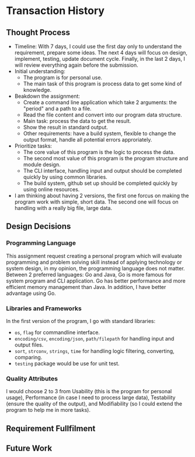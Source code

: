 # Transaction History

## Thought Process

- Timeline: With 7 days, I could use the first day only to understand the requirement, prepare some ideas. The next 4 days will focus on design, implement, testing, update document cycle. Finally, in the last 2 days, I will review everything again before the submission.
- Initial understanding:
  - The program is for personal use.
  - The main task of this program is process data to get some kind of knowledge.
- Beakdown the assignment:
  - Create a command line application which take 2 arguments: the "period" and a path to a file.
  - Read the file content and convert into our program data structure.
  - Main task: process the data to get the result.
  - Show the result in standard output.
  - Other requirements: have a build system, flexible to change the output format, handle all potential errors approriately.
- Prioritize tasks:
  - The core value of this program is the logic to process the data.
  - The second most value of this program is the program structure and module design.
  - The CLI interface, handling input and output should be completed quickly by using common libraries.
  - The build system, github set up should be completed quickly by using online resources.
- I am thinking about having 2 versions, the first one forcus on making the program work with simple, short data. The second one will focus on handling with a really big file, large data.

## Design Decisions

### Programming Language

This assignment request creating a personal program which will evaluate programming and problem solving skill instead of applying technology or system design, in my opinion, the programming language does not matter. Between 2 preferred languages: Go and Java, Go is more famous for system program and CLI application. Go has better performance and more efficient memory management than Java. In addition, I have better advantage using Go.

### Libraries and Frameworks

In the first version of the program, I go with standard libraries:

- `os`, `flag` for commandline interface.
- `encoding/csv`, `encoding/json`, `path/filepath` for handling input and output files.
- `sort`, `strconv`, `strings`, `time` for handling logic filtering, converting, comparing.
- `testing` package would be use for unit test.

### Quality Attributes

I would choose 2 to 3 from Usability (this is the program for personal usage), Performance (in case I need to process large data), Testability (ensure the quality of the output), and Modifiability (so I could extend the program to help me in more tasks).

## Requirement Fullfilment

## Future Work
